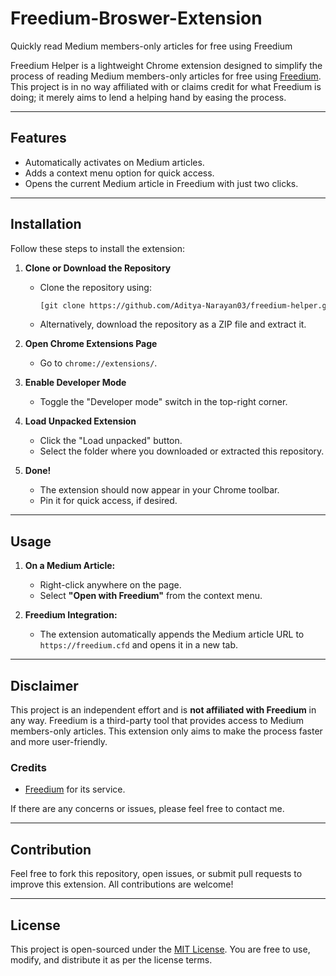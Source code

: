 # Freedium-Broswer-Extension
Quickly read Medium members-only articles for free using Freedium

Freedium Helper is a lightweight Chrome extension designed to simplify the process of reading Medium members-only articles for free using [Freedium](https://freedium.cfd). This project is in no way affiliated with or claims credit for what Freedium is doing; it merely aims to lend a helping hand by easing the process.

---

## Features

- Automatically activates on Medium articles.
- Adds a context menu option for quick access.
- Opens the current Medium article in Freedium with just two clicks.

---

## Installation

Follow these steps to install the extension:

1. **Clone or Download the Repository**
   - Clone the repository using:
     ```bash
     [git clone https://github.com/Aditya-Narayan03/freedium-helper.git](https://github.com/Aditya-Narayan03/Freedium-Broswer-Extension.git)
     ```
   - Alternatively, download the repository as a ZIP file and extract it.

2. **Open Chrome Extensions Page**
   - Go to `chrome://extensions/`.

3. **Enable Developer Mode**
   - Toggle the "Developer mode" switch in the top-right corner.

4. **Load Unpacked Extension**
   - Click the "Load unpacked" button.
   - Select the folder where you downloaded or extracted this repository.

5. **Done!**
   - The extension should now appear in your Chrome toolbar.
   - Pin it for quick access, if desired.

---

## Usage

1. **On a Medium Article:**
   - Right-click anywhere on the page.
   - Select **"Open with Freedium"** from the context menu.

2. **Freedium Integration:**
   - The extension automatically appends the Medium article URL to `https://freedium.cfd` and opens it in a new tab.

---

## Disclaimer

This project is an independent effort and is **not affiliated with Freedium** in any way. Freedium is a third-party tool that provides access to Medium members-only articles. This extension only aims to make the process faster and more user-friendly. 

### Credits
- [Freedium](https://freedium.cfd) for its service.

If there are any concerns or issues, please feel free to contact me.

---

## Contribution

Feel free to fork this repository, open issues, or submit pull requests to improve this extension. All contributions are welcome!

---

## License

This project is open-sourced under the [MIT License](./LICENSE). You are free to use, modify, and distribute it as per the license terms.
